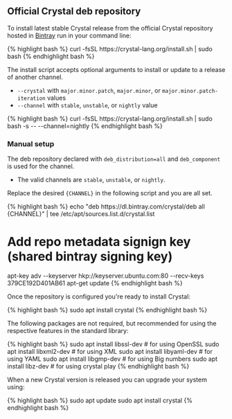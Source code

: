 ## Official Crystal deb repository

To install latest stable Crystal release from the official Crystal repository hosted in [Bintray](https://bintray.com/beta/#/crystal/deb?tab=packages) run in your command line:

<div class="code_section">
{% highlight bash %}
curl -fsSL https://crystal-lang.org/install.sh | sudo bash
{% endhighlight bash %}
</div>

The install script accepts optional arguments to install or update to a release of another channel.

- `--crystal` with `major.minor.patch`, `major.minor`, or `major.minor.patch-iteration` values
- `--channel` with `stable`, `unstable`, or `nightly` value

<div class="code_section">
{% highlight bash %}
curl -fsSL https://crystal-lang.org/install.sh | sudo bash -s -- --channel=nightly
{% endhighlight bash %}
</div>

### Manual setup

The deb repository declared with `deb_distribution=all` and `deb_component` is used for the channel.

- The valid channels are `stable`, `unstable`, or `nightly`.

Replace the desired `{CHANNEL}` in the following script and you are all set.

<div class="code_section">
{% highlight bash %}
echo "deb https://dl.bintray.com/crystal/deb all {CHANNEL}" | tee /etc/apt/sources.list.d/crystal.list

# Add repo metadata signign key (shared bintray signing key)
apt-key adv --keyserver hkp://keyserver.ubuntu.com:80 --recv-keys 379CE192D401AB61
apt-get update
{% endhighlight bash %}
</div>

Once the repository is configured you're ready to install Crystal:

<div class="code_section">{% highlight bash %}
sudo apt install crystal
{% endhighlight bash %}</div>

The following packages are not required, but recommended for using the respective features in the standard library:

<div class="code_section">{% highlight bash %}
sudo apt install libssl-dev      # for using OpenSSL
sudo apt install libxml2-dev     # for using XML
sudo apt install libyaml-dev     # for using YAML
sudo apt install libgmp-dev      # for using Big numbers
sudo apt install libz-dev        # for using crystal play
{% endhighlight bash %}</div>

When a new Crystal version is released you can upgrade your system using:

<div class="code_section">
{% highlight bash %}
sudo apt update
sudo apt install crystal
{% endhighlight bash %}
</div>
